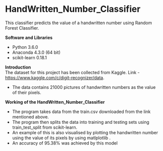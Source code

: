 # HandWritten_Number_Classifier
 This classifier predicts the value of a handwritten number using Random Forest Classifier.

**Software and Libraries**
- Python 3.6.0
- Anaconda 4.3.0 (64 bit)
- scikit-learn 0.18.1

**Introduction**  
The dataset for this project has been collected from Kaggle. Link - https://www.kaggle.com/c/digit-recognizer/data.
- The data contains 21000 pictures of handwritten numbers as the value of their pixels.

**Working of the HandWritten_Number_Classifier**
- The program takes data from the train.csv downloaded from the link mentioned above.
- The program then splits the data into training and testing sets using train_test_split from scikit-learn.
- An example of this is also visualised by plotting the handwritten number using the value of its pixels by using matlplotlib .
- An accuracy of 95.38% was achieved by this model
